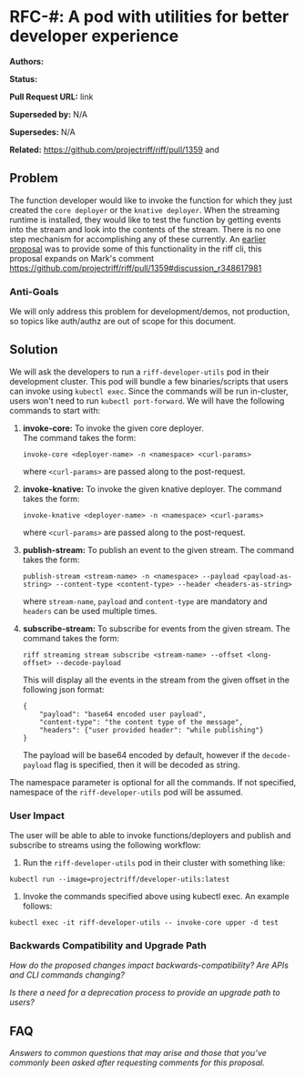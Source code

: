 # RFC-#: A pod with utilities for better developer experience

**Authors:**

**Status:**

**Pull Request URL:** link

**Superseded by:** N/A

**Supersedes:** N/A

**Related:** https://github.com/projectriff/riff/pull/1359 and 


## Problem
The function developer would like to invoke the function for which they just created the `core deployer` or the `knative deployer`.
When the streaming runtime is installed, they would like to test the function by getting events into the stream and look into the contents of the stream. There is no one step mechanism for accomplishing any of these currently.
An [earlier proposal](https://github.com/projectriff/riff/pull/1359) was to provide some of this functionality in the riff cli, this proposal expands on Mark's comment https://github.com/projectriff/riff/pull/1359#discussion_r348617981

### Anti-Goals
We will only address this problem for development/demos, not production, so topics like auth/authz are out of scope for this document.

## Solution
We will ask the developers to run a `riff-developer-utils` pod in their development cluster. This pod will bundle a few binaries/scripts that users can invoke using `kubectl exec`. Since the commands will be run in-cluster, users won't need to run `kubectl port-forward`.
We will have the following commands to start with:
1. **invoke-core:** To invoke the given core deployer.  
The command takes the form:  
    ```
    invoke-core <deployer-name> -n <namespace> <curl-params>
    ```
    where `<curl-params>` are passed along to the post-request.
1. **invoke-knative:** To invoke the given knative deployer.
The command takes the form:  
    ```
    invoke-knative <deployer-name> -n <namespace> <curl-params>
    ```
    where `<curl-params>` are passed along to the post-request.

1. **publish-stream:** To publish an event to the given stream.
The command takes the form:
    ```
    publish-stream <stream-name> -n <namespace> --payload <payload-as-string> --content-type <content-type> --header <headers-as-string>
    ```
    where `stream-name`, `payload` and `content-type` are mandatory and `headers` can be used multiple times.
1. **subscribe-stream:** To subscribe for events from the given stream.
The command takes the form:
    ```
    riff streaming stream subscribe <stream-name> --offset <long-offset> --decode-payload
    ```
    This will display all the events in the stream from the given offset in the following json format:
    ```
    {
        "payload": "base64 encoded user payload",
        "content-type": "the content type of the message",
        "headers": {"user provided header": "while publishing"}
    }
    ```
    The payload will be base64 encoded by default, however if the `decode-payload` flag is specified, then it will be decoded as string.

The namespace parameter is optional for all the commands. If not specified, namespace of the `riff-developer-utils` pod will be assumed.

### User Impact
The user will be able to able to invoke functions/deployers and publish and subscribe to streams using the following workflow:
1. Run the `riff-developer-utils` pod in their cluster with something like:
```
kubectl run --image=projectriff/developer-utils:latest
```
1. Invoke the commands specified above using kubectl exec. An example follows:
```
kubectl exec -it riff-developer-utils -- invoke-core upper -d test
```


### Backwards Compatibility and Upgrade Path
*How do the proposed changes impact backwards-compatibility? Are APIs and CLI commands changing?*

*Is there a need for a deprecation process to provide an upgrade path to users?*

## FAQ
*Answers to common questions that may arise and those that you’ve commonly been asked after requesting comments for this proposal.*

